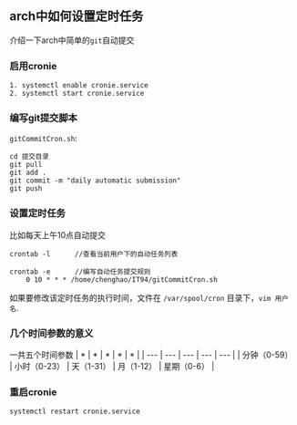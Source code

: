 arch中如何设置定时任务
---
介绍一下arch中简单的`git`自动提交
    
### 启用cronie
```
1. systemctl enable cronie.service
2. systemctl start cronie.service
```

### 编写git提交脚本
`gitCommitCron.sh`:
```
cd 提交目录
git pull
git add .
git commit -m "daily automatic submission"
git push 
```

### 设置定时任务
比如每天上午10点自动提交
```
crontab -l      //查看当前用户下的自动任务列表

crontab -e      //编写自动任务提交规则
    0 10 * * * /home/chenghao/IT94/gitCommitCron.sh
```
如果要修改该定时任务的执行时间，文件在 `/var/spool/cron` 目录下，`vim 用户名`.

### 几个时间参数的意义

一共五个时间参数
| \* | \* | \* | \* | \* |
| --- | --- | --- | --- | --- |
| 分钟（0-59） | 小时（0-23） | 天（1-31） | 月（1-12） | 星期（0-6） |


### 重启cronie
```
systemctl restart cronie.service
```
